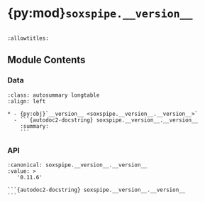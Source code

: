 # {py:mod}`soxspipe.__version__`

```{py:module} soxspipe.__version__
```

```{autodoc2-docstring} soxspipe.__version__
:allowtitles:
```

## Module Contents

### Data

````{list-table}
:class: autosummary longtable
:align: left

* - {py:obj}`__version__ <soxspipe.__version__.__version__>`
  - ```{autodoc2-docstring} soxspipe.__version__.__version__
    :summary:
    ```
````

### API

````{py:data} __version__
:canonical: soxspipe.__version__.__version__
:value: >
   '0.11.6'

```{autodoc2-docstring} soxspipe.__version__.__version__
```

````
